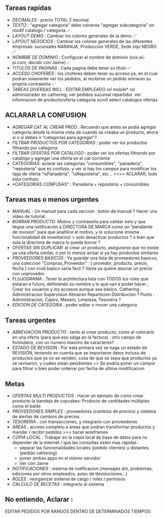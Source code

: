 ## Tareas rapidas

- _DECIMALES_ : precio TOTAL 2 decimal.
- _TEXTO_ : "agregar categoria" debe volverse "agregar subcategoria" en modif catalogo / categoria ✅
- _LAYOUT DEMO_ : Cambiar los colores generales de la demo ✅
- _LAYOUT NEGOCIOS_ : Cambiar los colores generales de las diferentes empresas: sucursales NARANJA, Produccion VERDE, Sede siipi NEGRO ✅
- _NOMBRE DE DOMINIO_ : Configurar el nombre de dominio (xxx.sii-pi.com, decidir con Jaime) ✅
- _TITULOS DE PAGINAS_ : Cada pagina debe tener su título ✅
- _ACCESO CHOFERES_ : los choferes deben tener su acceso ya, en el cual podran solamente ver los pedidos, al recibirse un pedido entraran su propria contraseña ✅
- _TAREAS DIVERSAS WILL_ :
  EDITAR EMPLEADO
  rol mobile\*
  rol administrador en cathering.
  ver pedidos sucursal repartidor.
  ver infomracion de producto/oferta
  categoria scroll
  select catalogos ofertas

## ACLARAR LA CONFUSION

- _AGREGAR CAT AL CREAR PROD_ : Recuerdo que antes se podia agregar categoria desde la misma vista de cuando se creaba un producto, ahora si o si debes ir “categorías para agregar”?
- _FILTRAR PRODUCTOS POR CATEGORIAS_ : poder ver los productos filtrando por categoria
- _FILTRAR OFERTAS POR CATALOGO_ : poder ver los ofertas filtrando por catalogo y agregar una oferta en el cat corriente
- _CATEGORIAS_: aclarar las categorias "consumibles", "panaderia", "reposteria" que es confuso, y ver si hay los campos para modificar los tags de oferta "isPanaderia", "isReposteria", etc... >>>> ACLARAR, todo esta confuso
- \*CATEGORIAS CONFUSAS" : Panaderia + reposteria + consumibles

## Tareas mas o menos urgentes

- _MANUAL_ : Un manual para cada seccion : boton de manual ? Hacer una video de tutorial
- _BORRAR PRODUCTO_: Motivo y contraseña para validar esto y que llegue una notificación a DIRECTORA DE MARCA como un “pendiente de revision” para que anañlice el motivo, y lo solucione (misma funcionalidad de inventarios) > solo desactivar productos ? o bien que sola la directora de marca lo pueda borrar ?
- _OFERTAS SIN DUPLICAR_: al crear un producto, asegurarse que no existe ya una oferta similar, o por lo menos avisar si ya hay productos similares
- _PROVEEDORES BASICOS_ : Ya guardar una lista de proveedores basicos, una coleccion "Compras_Proveedor" : [ provedor, producto, precio, fecha ] con crud basico seria facil ? Vania ya quiere asociar un precio con unprovedor.
- _FLUJOGRAMA_ : Tener la architectura lista con TODOS los roles que estaran a futuro, definiendo su nombre y lo que van a poder hacer ; Crear los usuarios y los accesos aunque sea básico.
  Cathering : Administracion Supervision Almacen Reparticion Distribucion ?
  Punto : Administracion, Cajero, Mesero, Limpieza, Tesoreria ?
- _EDICION DE CATEGORIA_ : poder editar o mover una categoria

## Tareas urgentes

- _ABREVIACION PRODUCTO_ : tanto al crear producto, como al colocarlo en una oferta (para que eso salga en la factura) : otro campo de formulario, con un numero maximo de caracteres?
- _ESTADO DE REVISION_ : Por esta primera vez se haga un estado de REVISIÓN, teniendo en cuenta que se importaron datos incluso de productos que ya no se venden, cosa de que se sepa que productos ya se revisaron, y cuales estan pendientes >> Se podria poner un campor para filtrar o bien poder ordenar por fecha de ultima modificacion

## Metas

- _OFERTAS MULTI PRODUCTOS_ : Hacer un ejemplo de como crear producto la bandeja de cupcakes: Producto de cantidades múltiples como el balde
- _PROVEEDORES SIMPLES_ : proveedores (cambios de precios) y sistema de alertas de cambios de precios
- _TESORERIA_ : con transacciones, y integrarlo con proveedores
- _AREAS_ : acceso completo a areas que podran transformar productos y mandar / recibir pedidos >>> hacer wireframes
- _COPIA LOCAL_ : Trabajar en la copia local de base de datos para no depender de la internet / que las consultas esten mas rapidas :
  - separar las funcionalidades locales (pedido clientes) y distantes (pedido cathering)
  - poner ambas apps en el mismo servidor
  - Ver con Jaime
- _NOTIFICACIONES_ : sistema de notificacion (mensajes dm, problemas, ediciones por otros empleados, aviso de devoluciones...)
- _ROLES_ : reorganizar sistema de cargo / roles / permisos
- _CALCULO DE RECETAS_ : integrarlo al sistema

## No entiendo, Aclarar :

EDITAR PEDIDOS POR RANGOS DENTRO DE DETERMINADOS TIEMPOS:
